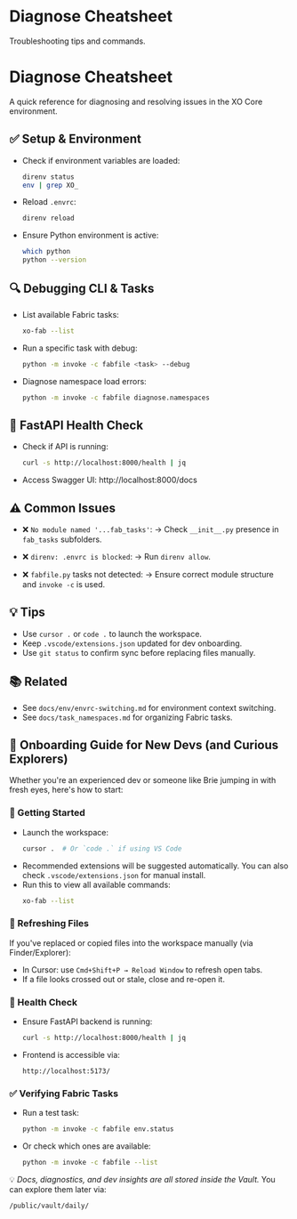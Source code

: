 # Diagnose Cheatsheet

Troubleshooting tips and commands.

# Diagnose Cheatsheet

A quick reference for diagnosing and resolving issues in the XO Core environment.

## ✅ Setup & Environment

- Check if environment variables are loaded:
  ```bash
  direnv status
  env | grep XO_
  ```
- Reload `.envrc`:

  ```bash
  direnv reload
  ```

- Ensure Python environment is active:
  ```bash
  which python
  python --version
  ```

## 🔍 Debugging CLI & Tasks

- List available Fabric tasks:

  ```bash
  xo-fab --list
  ```

- Run a specific task with debug:

  ```bash
  python -m invoke -c fabfile <task> --debug
  ```

- Diagnose namespace load errors:
  ```bash
  python -m invoke -c fabfile diagnose.namespaces
  ```

## 🧪 FastAPI Health Check

- Check if API is running:

  ```bash
  curl -s http://localhost:8000/health | jq
  ```

- Access Swagger UI:
  http://localhost:8000/docs

## ⚠️ Common Issues

- ❌ `No module named '...fab_tasks'`:
  → Check `__init__.py` presence in `fab_tasks` subfolders.

- ❌ `direnv: .envrc is blocked`:
  → Run `direnv allow`.

- ❌ `fabfile.py` tasks not detected:
  → Ensure correct module structure and `invoke -c` is used.

## 💡 Tips

- Use `cursor .` or `code .` to launch the workspace.
- Keep `.vscode/extensions.json` updated for dev onboarding.
- Use `git status` to confirm sync before replacing files manually.

## 📚 Related

- See `docs/env/envrc-switching.md` for environment context switching.
- See `docs/task_namespaces.md` for organizing Fabric tasks.

## 🧭 Onboarding Guide for New Devs (and Curious Explorers)

Whether you're an experienced dev or someone like Brie jumping in with fresh eyes, here's how to start:

### 💼 Getting Started

- Launch the workspace:
  ```bash
  cursor .  # Or `code .` if using VS Code
  ```
- Recommended extensions will be suggested automatically. You can also check `.vscode/extensions.json` for manual install.
- Run this to view all available commands:
  ```bash
  xo-fab --list
  ```

### 🔁 Refreshing Files

If you've replaced or copied files into the workspace manually (via Finder/Explorer):

- In Cursor: use `Cmd+Shift+P → Reload Window` to refresh open tabs.
- If a file looks crossed out or stale, close and re-open it.

### 🧪 Health Check

- Ensure FastAPI backend is running:
  ```bash
  curl -s http://localhost:8000/health | jq
  ```
- Frontend is accessible via:
  ```
  http://localhost:5173/
  ```

### ✅ Verifying Fabric Tasks

- Run a test task:
  ```bash
  python -m invoke -c fabfile env.status
  ```
- Or check which ones are available:
  ```bash
  python -m invoke -c fabfile --list
  ```

💡 _Docs, diagnostics, and dev insights are all stored inside the Vault._ You can explore them later via:

```
/public/vault/daily/
```
